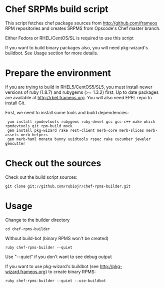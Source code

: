 # Chef SRPMs build script

This script fetches chef package sources from http://github.com/frameos RPM repositories and creates SRPMS from Opscode's Chef master branch.

Either Fedora or RHEL/CentOS/SL is required to use this script

If you want to build binary packages also, you will need pkg-wizard's buildbot. See Usage section for more details.

# Prepare the environment

If you are trying to build in RHEL5/CentOS5/SL5, you must install newer versions of ruby (1.8.7) and rubygems (>= 1.3.2) first. Up to date packages are available at http://rbel.frameos.org. You will also need EPEL repo to install Git.

First, we need to install some tools and build dependencies:

     yum install rpmdevtools rubygems ruby-devel gcc gcc-c++ make which rpmdevtools git rpm-build mock
     gem install pkg-wizard rake rest-client merb-core merb-slices merb-assets merb-helpers 
     gem merb-haml moneta bunny uuidtools rspec rake cucumber jeweler gemcutter

# Check out the sources

Check out the build script sources:

    git clone git://github.com/rubiojr/chef-rpms-builder.git

# Usage
    
Change to the builder directory

    cd chef-rpms-builder

Without build-bot (binary RPMS won't be created)

    ruby chef-rpms-builder --quiet

Use "--quiet" if you don't want to see debug output

If you want to use pkg-wizard's buildbot (see http://pkg-wizard.frameos.org)
to create binary RPMS:

    ruby chef-rpms-builder --quiet --use-buildbot



